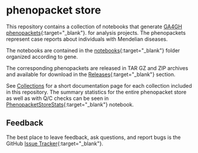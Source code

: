 # phenopacket store


This repository contains a collection of notebooks that generate
[GA4GH phenopackets](https://pubmed.ncbi.nlm.nih.gov/35705716){:target="_blank"}.
for analysis projects. 
The phenopackets represent case reports about individuals with Mendelian diseases.

The notebooks are contained in the 
[notebooks](https://github.com/monarch-initiative/phenopacket-store/tree/main/notebooks){:target="_blank"} 
folder organized according to gene.

The corresponding phenopackets are released in TAR GZ and ZIP archives 
and available for download in the [Releases](https://github.com/monarch-initiative/phenopacket-store/releases){:target="_blank"} section.

See [Collections](collections.md) for a short documentation page for each collection included in this repository.
The summary statistics for the entire phenopacket store as well as with Q/C checks can be seen in 
[PhenopacketStoreStats](https://github.com/monarch-initiative/phenopacket-store/tree/main/PhenopacketStoreStats.ipynb){:target="_blank"} 
notebook.


## Feedback

The best place to leave feedback, ask questions, and report bugs is the GitHub [Issue Tracker](https://github.com/monarch-initiative/phenopacket-store/issues){:target="_blank"}.
